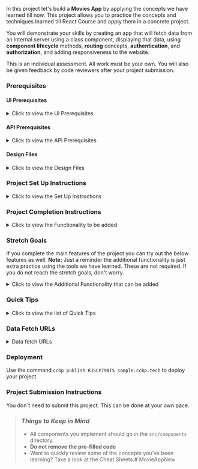In this project let's build a **Movies App** by applying the concepts we have learned till now. This project allows you to practice the concepts and techniques learned till React Course and apply them in a concrete project.

You will demonstrate your skills by creating an app that will fetch data from an internal server using a class component, displaying that data, using **component lifecycle** methods, **routing** concepts, **authentication**, and **authorization**, and adding responsiveness to the website.

This is an individual assessment. All work must be your own. You will also be given feedback by code reviewers after your project submission.

### Prerequisites

#### UI Prerequisites

<details>
<summary>Click to view the UI Prerequisites</summary>

- What is Figma?
  - Figma is a vector graphics editor and prototyping tool which is primarily web-based. You can check more info on the <a href="https://www.figma.com/" target="_blank">Website</a>.
- Create a Free account in Figma
  - Kindly follow the instructions as shown in <a href="https://www.youtube.com/watch?v=hrHL2VLMl7g&t=37s" target="_blank">this</a> video to create a Free Figma account.
- How to Check CSS in Figma?
  - Kindly follow the instructions as shown in <a href="https://www.youtube.com/watch?v=B242nuM3y2s" target="_blank">this</a> video to check CSS in the Figma screen.
- Export Images in Figma screen
  - Kindly follow the instructions as shown in <a href="https://www.youtube.com/watch?v=NpzL1MONwaw" target="_blank">this</a> video to export images from the Figma screen.
  - Check <a href="https://help.trydesignlab.com/hc/en-us/articles/360011010634-How-do-I-export-images-and-PDFs-from-Sketch-or-Figma-in-my-short-course-" target="_blank">this</a> reference docs to export images in Figma screen.

</details>

#### API Prerequisites

<details>
<summary>Click to view the API Prerequisites</summary>

- What is TMDb?
  - TMDb has an open API allowing people freely access the information programmatically. TMDb offers a powerful API service that is free to use as long as you properly attribute us as the source of the data and/or images you use. You can check it out <a href="https://www.themoviedb.org/" target="_blank">here</a>. 
- Create a Free account in TMDb
  - Kindly follow the instructions as shown in <a href="https://www.youtube.com/watch?v=mbImkkJFxBs" target="_blank">this</a> video to create the TMDb Account to use the APIs.
- API Key 
  - After creating your free TMDb account. You can see your API Key (v3 auth) in <a href="https://www.themoviedb.org/settings/api" target="_blank">this</a>.
  - After everything is successfully done, you should have an API key similar to `521a30043599bb08p45f4d9ff35fbad8`. This will be used to make further API requests.

</details>


#### Design Files

<details>
<summary>Click to view the Design Files</summary>

- You can check the **Design Files** for different devices <a href="https://www.figma.com/file/tPdVlj0p5PESmymNkHYVgk/Movies_App?node-id=0%3A1" target="_blank">here</a>.

</details>

### Project Set Up Instructions

<details>
<summary>Click to view the Set Up Instructions</summary>

- Download dependencies by running `npm install`
- Start up the app using `npm start`
</details>

### Project Completion Instructions

<details>
<summary>Click to view the Functionality to be added</summary>

#### Add Functionality

The app must have the following functionalities

- Login Route
  - Users should be able to login to their account by entering a valid username and password.
- Users should be able to navigate to Home, popular, account routes using links in Navbar.
- When the data is being fetched then the Loading view should be displayed to the user.
- Users should be able to view the website responsively in mobile view, tablet view as well
- Home Route 
  - Users should be able to see Random Originals movie title and movie poster with its details.
  - Users should be able to navigate to Home route when clicking on **MOVIES** logo.
  - Users should be able to see Originals,Trending now movies, Top Rated Collections
  - The collections should be horizontally scrollable.
  - Users should be able to see the footer as shown in figma
  - Users should be able to see Home with highlighted text in Navbar.
- Specific Movie details Route
  - When users click a movie in a particular collection, it should open a new page with respective movie details
  - Users should be able to see similar movies sections as shown in the figma screens.
- Search Functionality
  - Users should be able to search for movie titles.
  - Users should be able to browse search results using pagination buttons.
  - When the user provides the movie name which is not in the database then the No results view should be displayed.
  - When the users click a movie, it should open a new page with respective movie details
- Popular Movies Route
  - Users should be able to select and view popular movies using the Popular link in the navbar in a separate page.
  - Users can browse popular movies using pagination buttons.
  - When users click a movie, it should open a new page with respective movie details
  - Users should be able to see the footer as shown in figma
  - Users should be able to see Popular with highlighted text in Navbar
- Account Route
  - Users should be able to select and view basic account details using the Profile Icon in the navbar in a separate page.
  - Users should be able to logout from accounts page
- When the users enter invalid route in the URL then the Lost your Way Route should be displayed.

</details>

### Stretch Goals

If you complete the main features of the project you can try out the below features as well.
**Note:** Just a reminder the additional functionality is just extra practice using the tools we have learned. These are not required. If you do not reach the stretch goals, don't worry.

<details>
<summary>Click to view the Additional Functionality that can be added</summary>

- TV Shows Route
  - Users should be able to select and view TV shows using the TV Shows link in the navbar in a separate page.
  - TV Shows should have genre filter
  - Users can browse TV shows using pagination buttons.
  - Users should be able to search for TV Shows as well.
- Multiple Profiles Functionality:
  - User should be able to add multiple profiles
  - User should be able to manage profile functionality
- Animation Functionality:
  - When a user hover particular movie then it should show about more details of a title with scaled animation.
- Backend Implementation:
  - As we are already familiar with nodejs, implement all the APIs used in this project using node js.

</details>

### Quick Tips

<details>
<summary>Click to view the list of Quick Tips</summary>

- You can use React-slick third party library to implement carousel
  - React Slick <a href="https://react-slick.neostack.com/docs/get-started" target="_blank">Documentation</a>
  - React Slick implementation <a href="https://codesandbox.io/s/w7z4v" target="_blank">CodeSandbox</a>

</details>


### Data Fetch URLs

<details>
<summary>Data fetch URLs</summary>


- **Note:** Use the values in the APIS as shown below
  - Use your TMDB API Key (v3 auth) in place of API_KEY
  - Use respective movie id in place of MOVIE_ID
  - Use respective page number in place of PAGE_NUMBER
  - **Note** - Use the below sample code snippet to make a POST request on Login using TMDb username and password

    ```js
    const options = {
        method: 'POST',
        body: JSON.stringify(userDetails),
        headers: {
          'Content-type': 'application/json',
        },
    }
    ```
- Login
  - Get Request Token:

    ```js
    "https://api.themoviedb.org/3/authentication/token/new?api_key={API_KEY}"
    ```
	  - Check the usage of <a href="https://developers.themoviedb.org/3/authentication/create-request-token" target="_blank">this</a> API
  - Login using TMDb Username and Password:

    ```js
    "https://api.themoviedb.org/3/authentication/token/validate_with_login?api_key={API_KEY}"
    ```
    - Sample request object:

      ```json
      {
        "username": "rahul",
        "password": "ccbp123",
        "request_token": "1234abcd5678"
      }
      ```
     - Check the usage of <a href="https://developers.themoviedb.org/3/authentication/validate-request-token" target="_blank">this</a> API
- Home Route: 
  - Get Trending Movies:

    ```js
    "https://api.themoviedb.org/3/trending/all/week?api_key={API_KEY}"
    ```
	  - Check the usage of <a href="https://developers.themoviedb.org/3/trending/get-trending" target="_blank">this</a> API
  - Get Top Rated Movies:

    ```js
    "https://api.themoviedb.org/3/movie/top_rated?api_key={API_KEY}&language=en-US"
    ```
    - Check the usage of <a href="https://developers.themoviedb.org/3/trending/get-trending" target="_blank">this</a> API
  - Get Originals:

    ```js
    "https://api.themoviedb.org/3/discover/tv?api_key={API_KEY}"
    ```
    - Check the usage of <a href="https://developers.themoviedb.org/3/movies/get-top-rated-movies" target="_blank">this</a> API
- Specific Movie Details Route:
  - Get Movie Details:

    ```js
    "https://api.themoviedb.org/3/movie/{MOVIE_ID}?api_key={API_KEY}&language=en-US"
    ```
	  - Check the usage of <a href="https://developers.themoviedb.org/3/movies/get-movie-details" target="_blank">this</a> API
  
  - Get Similar Movies:

    ```js
    "https://api.themoviedb.org/3/movie/{MOVIE_ID}/similar?api_key={API_KEY}&language=en-US&page={PAGE_NUMBER}"
    ```
    - Check the usage of <a href="https://developers.themoviedb.org/3/movies/get-similar-movies" target="_blank">this</a> API
- Search Movies:

  ```js
  "https://api.themoviedb.org/3/search/movie?api_key={API_KEY}&language=en-US&query=Fast&page={PAGE_NUMBER}"
  ```
  - Check the usage of <a href="https://developers.themoviedb.org/3/search/search-movies" target="_blank">this</a> API
- Popular Movies Route:
  - Get Popular Movies:

    ```js
    "https://api.themoviedb.org/3/movie/popular?api_key={API_KEY}&language=en-US&page={PAGE_NUMBER}"
    ```
  - Check the usage of <a href="https://developers.themoviedb.org/3/movies/get-popular-movies" target="blank">this</a> API
- **Note:**
  - Use the below prefix to access movie images or poster images from the keys - `backdrop_path` or `poster_path` in the API response

    ```js
    "https://image.tmdb.org/t/p/original/{backdrop_path}"
    ```

    ```js
    "https://image.tmdb.org/t/p/original/{poster_path}"
    ```

  - Check the usage in <a href="https://developers.themoviedb.org/3/configuration/get-api-configuration" target="_blank">this</a>

</details>

### Deployment

Use the command `ccbp publish RJSCP79ATS sample.ccbp.tech` to deploy your project.

### Project Submission Instructions

You don`t need to submit this project. This can be done at your own pace.

> ### _Things to Keep in Mind_
>
> - All components you implement should go in the `src/components` directory.
> - **Do not remove the pre-filled code**
> - Want to quickly review some of the concepts you’ve been learning? Take a
>   look at the Cheat Sheets.# MovieAppNew

